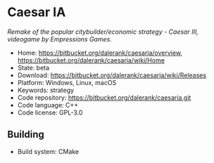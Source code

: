 # Caesar IA

_Remake of the popular citybuilder/economic strategy - Caesar III, videogame by Empressions Games._

- Home: https://bitbucket.org/dalerank/caesaria/overview, https://bitbucket.org/dalerank/caesaria/wiki/Home
- State: beta
- Download: https://bitbucket.org/dalerank/caesaria/wiki/Releases
- Platform: Windows, Linux, macOS
- Keywords: strategy
- Code repository: https://bitbucket.org/dalerank/caesaria.git
- Code language: C++
- Code license: GPL-3.0

## Building

- Build system: CMake

